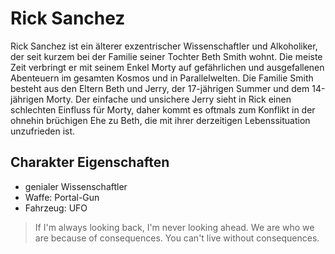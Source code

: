 # Rick Sanchez

Rick Sanchez ist ein älterer exzentrischer Wissenschaftler und Alkoholiker, der seit kurzem bei der Familie seiner Tochter Beth Smith wohnt. Die meiste Zeit verbringt er mit seinem Enkel Morty auf gefährlichen und ausgefallenen Abenteuern im gesamten Kosmos und in Parallelwelten. Die Familie Smith besteht aus den Eltern Beth und Jerry, der 17-jährigen Summer und dem 14-jährigen Morty. Der einfache und unsichere Jerry sieht in Rick einen schlechten Einfluss für Morty, daher kommt es oftmals zum Konflikt in der ohnehin brüchigen Ehe zu Beth, die mit ihrer derzeitigen Lebenssituation unzufrieden ist. 

## Charakter Eigenschaften

* genialer Wissenschaftler
* Waffe: Portal-Gun
* Fahrzeug: UFO

> If I'm always looking back, I'm never looking ahead. We are who we are because of consequences. You can't live without consequences.